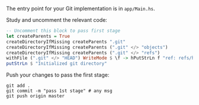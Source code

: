 The entry point for your Git implementation is in `app/Main.hs`.

Study and uncomment the relevant code: 

```haskell
-- Uncomment this block to pass first stage
let createParents = True
createDirectoryIfMissing createParents ".git"
createDirectoryIfMissing createParents (".git" </> "objects")
createDirectoryIfMissing createParents (".git" </> "refs")
withFile (".git" </> "HEAD") WriteMode $ \f -> hPutStrLn f "ref: refs/heads/main"
putStrLn $ "Initialized git directory"
```

Push your changes to pass the first stage:

```
git add .
git commit -m "pass 1st stage" # any msg
git push origin master
```
